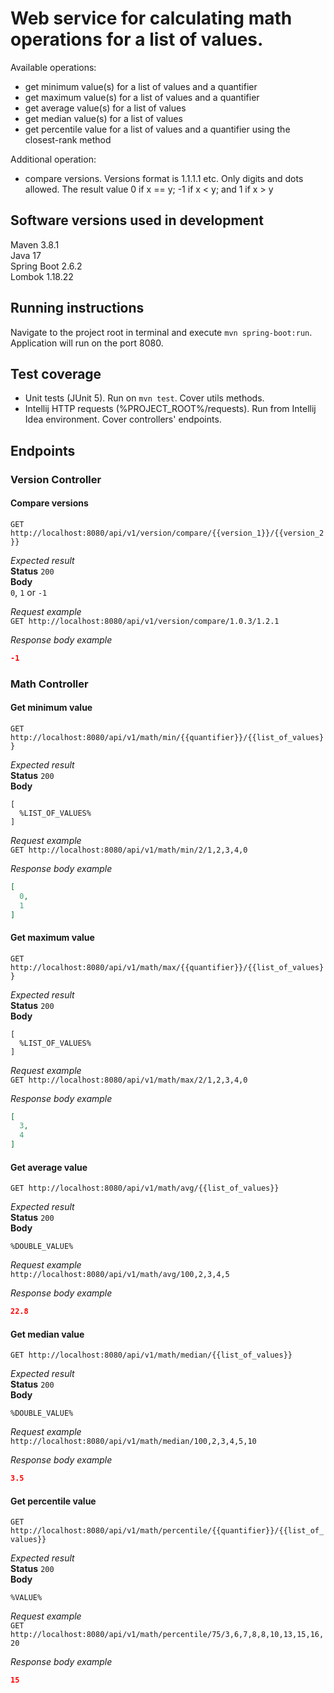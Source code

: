 # Web service for calculating math operations for a list of values.
Available operations:
- get minimum value(s) for a list of values and a quantifier
- get maximum value(s) for a list of values and a quantifier
- get average value(s) for a list of values
- get median value(s) for a list of values
- get percentile value for a list of values and a quantifier using the closest-rank method

Additional operation:
- compare versions. Versions format is 1.1.1.1 etc. Only digits and dots allowed. The result value 0 if x == y; -1 if x < y; and 1 if x > y 

## Software versions used in development
Maven  3.8.1\
Java 17\
Spring Boot 2.6.2\
Lombok 1.18.22

## Running instructions
Navigate to the project root in terminal and execute `mvn spring-boot:run`. Application will run on the port 8080.

## Test coverage
- Unit tests (JUnit 5). Run on `mvn test`. Cover utils methods.
- Intellij HTTP requests (%PROJECT_ROOT%/requests). Run from Intellij Idea environment. Cover controllers' endpoints.

## Endpoints
### Version Controller
#### Compare versions
`GET http://localhost:8080/api/v1/version/compare/{{version_1}}/{{version_2}}`

_Expected result_\
**Status** `200`\
**Body**\
`0`, `1` or `-1`

_Request example_\
`GET http://localhost:8080/api/v1/version/compare/1.0.3/1.2.1`

_Response body example_
```Json
-1
```

### Math Controller
#### Get minimum value
`GET http://localhost:8080/api/v1/math/min/{{quantifier}}/{{list_of_values}}`

_Expected result_\
**Status** `200`\
**Body**
```
[
  %LIST_OF_VALUES%
]
```

_Request example_\
`GET http://localhost:8080/api/v1/math/min/2/1,2,3,4,0`

_Response body example_
```Json
[
  0,
  1
]
```

#### Get maximum value
`GET http://localhost:8080/api/v1/math/max/{{quantifier}}/{{list_of_values}}`

_Expected result_\
**Status** `200`\
**Body**
```
[
  %LIST_OF_VALUES%
]
```

_Request example_\
`GET http://localhost:8080/api/v1/math/max/2/1,2,3,4,0`

_Response body example_
```Json
[
  3,
  4
]
```

#### Get average value
`GET http://localhost:8080/api/v1/math/avg/{{list_of_values}}`

_Expected result_\
**Status** `200`\
**Body**
```
%DOUBLE_VALUE%
```

_Request example_\
`http://localhost:8080/api/v1/math/avg/100,2,3,4,5`

_Response body example_
```Json
22.8
```

#### Get median value
`GET http://localhost:8080/api/v1/math/median/{{list_of_values}}`

_Expected result_\
**Status** `200`\
**Body**
```
%DOUBLE_VALUE%
```

_Request example_\
`http://localhost:8080/api/v1/math/median/100,2,3,4,5,10`

_Response body example_
```Json
3.5
```

#### Get percentile value
`GET http://localhost:8080/api/v1/math/percentile/{{quantifier}}/{{list_of_values}}`

_Expected result_\
**Status** `200`\
**Body**
```
%VALUE%
```

_Request example_\
`GET http://localhost:8080/api/v1/math/percentile/75/3,6,7,8,8,10,13,15,16,20`

_Response body example_
```Json
15
```
